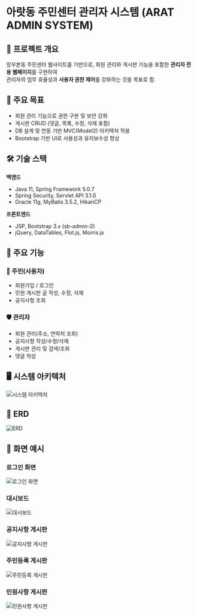 # 아랏동 주민센터 관리자 시스템 (ARAT ADMIN SYSTEM)

## 📌 프로젝트 개요
망우본동 주민센터 웹사이트를 기반으로,
회원 관리와 게시판 기능을 포함한 **관리자 전용 웹페이지**를 구현하여  
관리자의 업무 효율성과 **사용자 권한 제어**를 강화하는 것을 목표로 함.

## 🎯 주요 목표
- 회원 관리 기능으로 권한 구분 및 보안 강화
- 게시판 CRUD (댓글, 목록, 수정, 삭제 포함)
- DB 설계 및 연동 기반 MVC(Model2) 아키텍처 적용
- Bootstrap 기반 UI로 사용성과 유지보수성 향상

## 🛠 기술 스택
**백엔드**
- Java 11, Spring Framework 5.0.7
- Spring Security, Servlet API 3.1.0
- Oracle 11g, MyBatis 3.5.2, HikariCP

**프론트엔드**
- JSP, Bootstrap 3.x (sb-admin-2)
- jQuery, DataTables, Flot.js, Morris.js

## 📂 주요 기능
### 👤 주민(사용자)
- 회원가입 / 로그인
- 민원 게시판 글 작성, 수정, 삭제
- 공지사항 조회

### 🛡 관리자
- 회원 관리(주소, 연락처 조회)
- 공지사항 작성/수정/삭제
- 게시판 관리 및 검색/조회
- 댓글 작성

## 🖥 시스템 아키텍처
![시스템 아키텍처](docs/architecture.png)

## 📌 ERD
![ERD](docs/ERD.JPG)

## 📸 화면 예시
### 로그인 화면
![로그인 화면](docs/login.png)

### 대시보드
![대시보드](docs/dashboard.png)

### 공지사항 게시판
![공지사항 게시판](docs/notice_board.png)

### 주민등록 게시판
![주민등록 게시판](docs/resident_board.png)

### 민원사항 게시판
![민원사항 게시판](docs/complaint_board.png)
